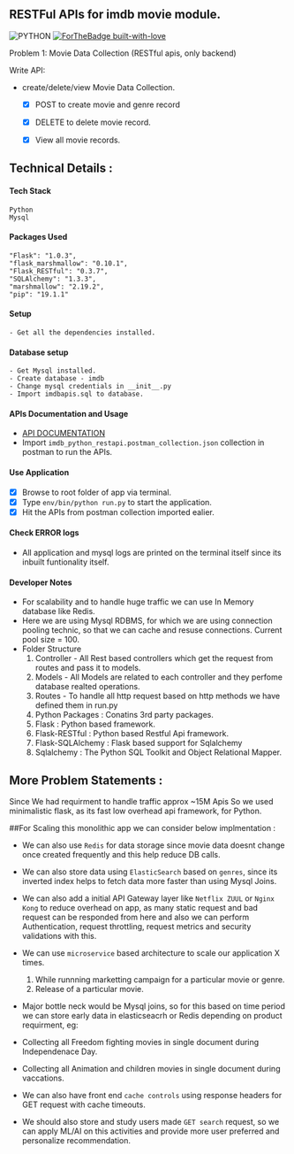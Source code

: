 ## RESTFul APIs for imdb movie module.
![PYTHON](https://img.shields.io/badge/Python-Powered%20by%20Flask-brightgreen.svg?longCache=true&style=for-the-badge)
[![ForTheBadge built-with-love](http://ForTheBadge.com/images/badges/built-with-love.svg)]()

Problem 1: Movie Data Collection (RESTful apis, only backend)

Write API:
- create/delete/view Movie Data Collection.
  - [x] POST to create movie and genre record
  - [x] DELETE to delete movie record.
  - [x] View all movie records.
  
 
 ## Technical Details : 

#### Tech Stack
    Python
    Mysql
    
#### Packages Used
    "Flask": "1.0.3",
    "flask_marshmallow": "0.10.1",
    "Flask_RESTful": "0.3.7",
    "SQLAlchemy": "1.3.3",
    "marshmallow": "2.19.2",
    "pip": "19.1.1"
 
#### Setup
    - Get all the dependencies installed.
#### Database setup
    - Get Mysql installed.
    - Create database - imdb
    - Change mysql credentials in __init__.py
    - Import imdbapis.sql to database. 
#### APIs Documentation and Usage
- [API DOCUMENTATION](https://documenter.getpostman.com/view/3407371/S1TR6LaB)
- Import `imdb_python_restapi.postman_collection.json` collection in postman to run the APIs. 

#### Use Application
- [x] Browse to root folder of app via terminal.
- [x] Type `env/bin/python run.py` to start the application.
- [x] Hit the APIs from postman collection imported ealier.

#### Check ERROR logs
  - All application and mysql logs are printed on the terminal itself since its inbuilt funtionality itself.
  
  #### Developer Notes
- For scalability and to handle huge traffic we can use In Memory database like Redis.
- Here we are using Mysql RDBMS, for which we are using connection pooling technic, so that we can cache and resuse connections.  Current pool size = 100.
- Folder Structure
  1. Controller - All Rest based controllers which get the request from routes and pass it to models.
  2. Models - All Models are related to each controller and they perfome database realted operations.
  3. Routes - To handle all http request based on http methods we have defined them in run.py
  4. Python Packages : Conatins 3rd party packages.
  5. Flask : Python based framework.
  6. Flask-RESTful : Python based Restful Api framework.
  7. Flask-SQLAlchemy : Flask based support for Sqlalchemy
  10. Sqlalchemy : The Python SQL Toolkit and Object Relational Mapper.

## More Problem Statements :
Since We had requirment to handle traffic approx ~15M Apis
  So we used minimalistic flask, as its fast low overhead api framework, for Python.
  
##For Scaling this monolithic app we can consider below implmentation :

  - We can also use `Redis` for data storage since movie data doesnt change once created frequently and this help reduce DB calls.
  
  - We can also store data using `ElasticSearch` based on `genres`, since its inverted index helps to fetch data more faster than using Mysql Joins.
  
  - We can also add a initial API Gateway layer like `Netflix ZUUL` or `Nginx Kong` to reduce overhead on app, as many static request and bad request can be responded from here and also we can perform Authentication, request throttling, request metrics and security validations with this. 
  
  - We can use `microservice` based architecture to scale our application X times.
    1. While runnning marketting campaign for a particular movie or genre.
    2. Release of a particular movie. 
  
  - Major bottle neck would be Mysql joins, so for this based on time period we can store early data in elasticseacrh or Redis depending on product requirment, 
  eg: 
  - Collecting all Freedom fighting movies in single document during Independenace Day.
  - Collecting all Animation and children movies in single document during vaccations.
  
  - We can also have front end `cache controls` using response headers for GET request with cache timeouts.
  
  - We should also store and study users made `GET search` request, so we can apply ML/AI on this activities and provide more user preferred and personalize recommendation.

  
    
